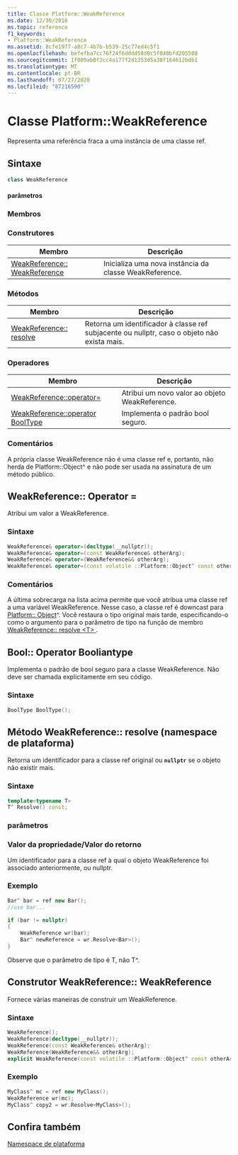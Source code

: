 ```yaml
---
title: Classe Platform::WeakReference
ms.date: 12/30/2016
ms.topic: reference
f1_keywords:
- Platform::WeakReference
ms.assetid: 8cfe1977-a8c7-4b7b-b539-25c77ed4c5f1
ms.openlocfilehash: befefba7cc76f24f6dddd58d0c5f040bfd205508
ms.sourcegitcommit: 1f009ab0f2cc4a177f2d1353d5a38f164612bdb1
ms.translationtype: MT
ms.contentlocale: pt-BR
ms.lasthandoff: 07/27/2020
ms.locfileid: "87216590"
---
```

# <a name="platformweakreference-class"></a>Classe Platform::WeakReference

Representa uma referência fraca a uma instância de uma classe ref.

## <a name="syntax"></a>Sintaxe

```cpp
class WeakReference
```

#### <a name="parameters"></a>parâmetros

### <a name="members"></a>Membros

### <a name="constructors"></a>Construtores

|Membro|Descrição|
|------------|-----------------|
|[WeakReference:: WeakReference](#ctor)|Inicializa uma nova instância da classe WeakReference.|

### <a name="methods"></a>Métodos

|Membro|Descrição|
|------------|-----------------|
|[WeakReference:: resolve](#resolve)|Retorna um identificador à classe ref subjacente ou nullptr, caso o objeto não exista mais.|

### <a name="operators"></a>Operadores

|Membro|Descrição|
|------------|-----------------|
|[WeakReference::operator=](#operator-assign)|Atribui um novo valor ao objeto WeakReference.|
|[WeakReference::operator BoolType](#booltype)|Implementa o padrão bool seguro.|

### <a name="remarks"></a>Comentários

A própria classe WeakReference não é uma classe ref e, portanto, não herda de Platform::Object^ e não pode ser usada na assinatura de um método público.

## <a name="weakreferenceoperator"></a><a name="operator-assign"></a>WeakReference:: Operator =

Atribui um valor a WeakReference.

### <a name="syntax"></a>Sintaxe

```cpp
WeakReference& operator=(decltype(__nullptr));
WeakReference& operator=(const WeakReference& otherArg);
WeakReference& operator=(WeakReference&& otherArg);
WeakReference& operator=(const volatile ::Platform::Object^ const otherArg);
```

### <a name="remarks"></a>Comentários

A última sobrecarga na lista acima permite que você atribua uma classe ref a uma variável WeakReference. Nesse caso, a classe ref é downcast para [Platform:: Object](../cppcx/platform-object-class.md)^. Você restaura o tipo original mais tarde, especificando-o como o argumento para o parâmetro de tipo na função de membro [WeakReference:: resolve \<T> ](#resolve) .

## <a name="weakreferenceoperator-booltype"></a><a name="booltype"></a>Bool:: Operator Booliantype

Implementa o padrão de bool seguro para a classe WeakReference. Não deve ser chamada explicitamente em seu código.

### <a name="syntax"></a>Sintaxe

```cpp
BoolType BoolType();
```

## <a name="weakreferenceresolve-method-platform-namespace"></a><a name="resolve"></a>Método WeakReference:: resolve (namespace de plataforma)

Retorna um identificador para a classe ref original ou **`nullptr`** se o objeto não existir mais.

### <a name="syntax"></a>Sintaxe

```cpp
template<typename T>
T^ Resolve() const;
```

### <a name="parameters"></a>parâmetros

### <a name="property-valuereturn-value"></a>Valor da propriedade/Valor do retorno

Um identificador para a classe ref à qual o objeto WeakReference foi associado anteriormente, ou nullptr.

### <a name="example"></a>Exemplo

```cpp
Bar^ bar = ref new Bar();
//use bar...

if (bar != nullptr)
{
    WeakReference wr(bar);
    Bar^ newReference = wr.Resolve<Bar>();
}
```

Observe que o parâmetro de tipo é T, não T^.

## <a name="weakreferenceweakreference-constructor"></a><a name="ctor"></a>Construtor WeakReference:: WeakReference

Fornece várias maneiras de construir um WeakReference.

### <a name="syntax"></a>Sintaxe

```cpp
WeakReference();
WeakReference(decltype(__nullptr));
WeakReference(const WeakReference& otherArg);
WeakReference(WeakReference&& otherArg);
explicit WeakReference(const volatile ::Platform::Object^ const otherArg);
```

### <a name="example"></a>Exemplo

```cpp
MyClass^ mc = ref new MyClass();
WeakReference wr(mc);
MyClass^ copy2 = wr.Resolve<MyClass>();
```

## <a name="see-also"></a>Confira também

[Namespace de plataforma](../cppcx/platform-namespace-c-cx.md)
